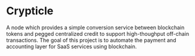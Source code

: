 # Crypticle

A node which provides a simple conversion service between blockchain tokens and pegged centralized credit to support high-thoughput off-chain transactions.
The goal of this project is to automate the payment and accounting layer for SaaS services using blockchain.
